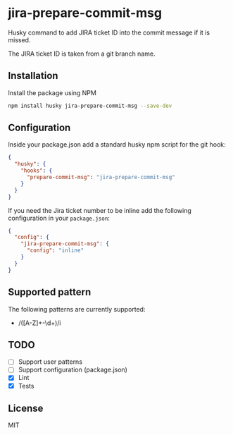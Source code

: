 # jira-prepare-commit-msg

Husky command to add JIRA ticket ID into the commit message if it is missed.

The JIRA ticket ID is taken from a git branch name.

## Installation

Install the package using NPM

```bash
npm install husky jira-prepare-commit-msg --save-dev
```

## Configuration

Inside your package.json add a standard husky npm script for the git hook:

```json
{
  "husky": {
    "hooks": {
      "prepare-commit-msg": "jira-prepare-commit-msg"
    }
  }
}
```

If you need the Jira ticket number to be inline add the following configuration in your `package.json`:
```json
{
  "config": {
    "jira-prepare-commit-msg": {
      "config": "inline"
    }
  }
}
```

## Supported pattern

The following patterns are currently supported:

* /([A-Z]+-\d+)/i

## TODO

- [ ] Support user patterns
- [ ] Support configuration (package.json)
- [x] Lint
- [x] Tests

## License

MIT
